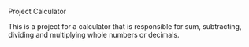 Project Calculator

This is a project for a calculator that is responsible for sum, subtracting, dividing and multiplying whole numbers or decimals.
